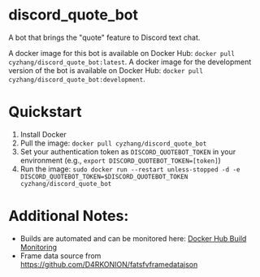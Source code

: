 # discord_quote_bot
A bot that brings the "quote" feature to Discord text chat.

A docker image for this bot is available on Docker Hub: `docker pull cyzhang/discord_quote_bot:latest`.
A docker image for the development version of the bot is available on Docker Hub: `docker pull cyzhang/discord_quote_bot:development`.

# Quickstart

1. Install Docker
2. Pull the image: `docker pull cyzhang/discord_quote_bot`
3. Set your authentication token as `DISCORD_QUOTEBOT_TOKEN` in your environment (e.g., `export DISCORD_QUOTEBOT_TOKEN=[token]`)
4. Run the image: `sudo docker run --restart unless-stopped -d -e DISCORD_QUOTEBOT_TOKEN=$DISCORD_QUOTEBOT_TOKEN cyzhang/discord_quote_bot 
`

# Additional Notes:

- Builds are automated and can be monitored here: [Docker Hub Build Monitoring](https://hub.docker.com/r/cyzhang/discord_quote_bot/builds/)
- Frame data source from https://github.com/D4RKONION/fatsfvframedatajson
